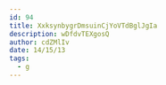 ```yaml
---
id: 94
title: XxksynbygrDmsuinCjYoVTdBglJgIa
description: wDfdvTEXgosQ
author: cdZMlIv
date: 14/15/13
tags:
  - g
---
```


